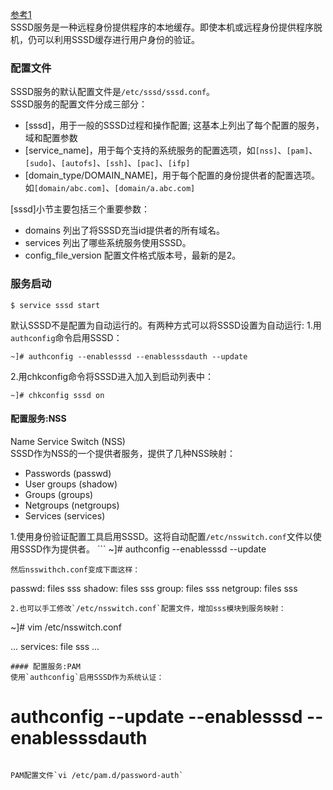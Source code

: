 [参考1](https://access.redhat.com/documentation/en-US/Red_Hat_Enterprise_Linux/6/html/Deployment_Guide/SSSD-Introduction.html)  
SSSD服务是一种远程身份提供程序的本地缓存。即使本机或远程身份提供程序脱机，仍可以利用SSSD缓存进行用户身份的验证。  
### 配置文件
SSSD服务的默认配置文件是`/etc/sssd/sssd.conf`。  
SSSD服务的配置文件分成三部分：  
- [sssd]，用于一般的SSSD过程和操作配置; 这基本上列出了每个配置的服务，域和配置参数  
- [service_name]，用于每个支持的系统服务的配置选项，如`[nss]`、`[pam]`、`[sudo]`、`[autofs]`、`[ssh]`、`[pac]`、`[ifp]`  
- [domain_type/DOMAIN_NAME]，用于每个配置的身份提供者的配置选项。如`[domain/abc.com]`、`[domain/a.abc.com]`  

[sssd]小节主要包括三个重要参数：  
- domains 列出了将SSSD充当id提供者的所有域名。    
- services 列出了哪些系统服务使用SSSD。  
- config_file_version 配置文件格式版本号，最新的是2。  

### 服务启动
```
$ service sssd start
```
默认SSSD不是配置为自动运行的。有两种方式可以将SSSD设置为自动运行:
1.用`authconfig`命令启用SSSD：
```
~]# authconfig --enablesssd --enablesssdauth --update
```
2.用chkconfig命令将SSSD进入加入到启动列表中：
```
~]# chkconfig sssd on
```
#### 配置服务:NSS
Name Service Switch (NSS)  
SSSD作为NSS的一个提供者服务，提供了几种NSS映射：
- Passwords (passwd)
- User groups (shadow)
- Groups (groups)
- Netgroups (netgroups)
- Services (services)

1.使用身份验证配置工具启用SSSD。这将自动配置`/etc/nsswitch.conf`文件以使用SSSD作为提供者。
⁠```
~]# authconfig --enablesssd --update
```
然后nsswithch.conf变成下面这样：
```
passwd:     files sss
shadow:     files sss
group:      files sss
netgroup:   files sss
``` 
2.也可以手工修改`/etc/nsswitch.conf`配置文件，增加sss模块到服务映射：
```
~]# vim /etc/nsswitch.conf

...
services: file sss
...
```
#### 配置服务:PAM
使用`authconfig`启用SSSD作为系统认证：
```
# authconfig --update --enablesssd --enablesssdauth
```

PAM配置文件`vi /etc/pam.d/password-auth`